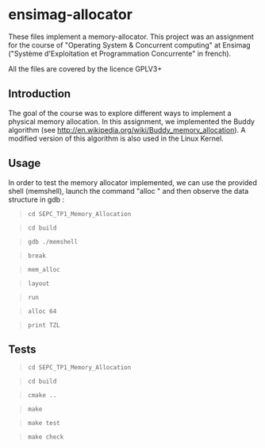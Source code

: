 ensimag-allocator
==================

These files implement a memory-allocator.
This project was an assignment for the course of "Operating System & Concurrent computing" at Ensimag ("Système d'Exploitation et Programmation Concurrente" in french).

All the files are covered by the licence GPLV3+

Introduction
----------

The goal of the course was to explore different ways to implement a physical memory allocation.
In this assignment, we implemented the Buddy algorithm (see http://en.wikipedia.org/wiki/Buddy_memory_allocation).
A modified version of this algorithm is also used in the Linux Kernel.

Usage
----------
In order to test the memory allocator implemented, we can use the provided shell (memshell), launch the command "alloc <size>" and then observe the data structure in gdb : 


> `cd SEPC_TP1_Memory_Allocation`

> `cd build`

> `gdb ./memshell`

> `break`

> `mem_alloc`

> `layout`

> `run`

> `alloc 64`

> `print TZL`


Tests
----------

> `cd SEPC_TP1_Memory_Allocation`

> `cd build`

> `cmake ..`

> `make`

> `make test`

> `make check`
